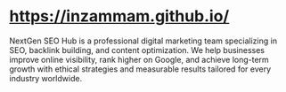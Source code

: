 # https://inzammam.github.io/
NextGen SEO Hub is a professional digital marketing team specializing in SEO, backlink building, and content optimization. We help businesses improve online visibility, rank higher on Google, and achieve long-term growth with ethical strategies and measurable results tailored for every industry worldwide.
